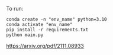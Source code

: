 To run:
```
conda create -n "env_name" python=3.10
conda activate "env_name"
pip install -r requirements.txt
python main.py
```

https://arxiv.org/pdf/2111.08933
